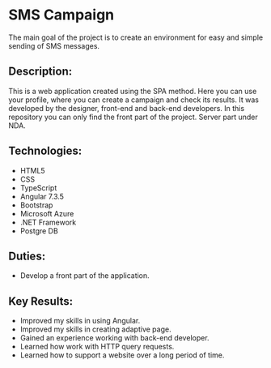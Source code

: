 # SMS Campaign

The main goal of the project is to create an environment for easy and simple sending of SMS messages.

## Description:

This is a web application created using the SPA method. Here you can use your profile, where you can create a campaign and check its results. It was developed by the designer, front-end and back-end developers. In this repository you can only find the front part of the project. Server part under NDA.

## Technologies: 

- HTML5
- CSS
- TypeScript
- Angular 7.3.5
- Bootstrap
- Microsoft Azure
- .NET Framework
- Postgre DB

## Duties:

- Develop a front part of the application.

## Key Results:

- Improved my skills in using Angular.
- Improved my skills in creating adaptive page.
- Gained an experience working with back-end developer.
- Learned how work with HTTP query requests. 
- Learned how to support a website over a long period of time.
